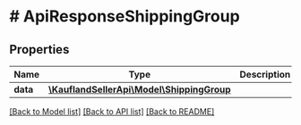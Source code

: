 # # ApiResponseShippingGroup

## Properties

Name | Type | Description | Notes
------------ | ------------- | ------------- | -------------
**data** | [**\KauflandSellerApi\Model\ShippingGroup**](ShippingGroup.md) |  |

[[Back to Model list]](../../README.md#models) [[Back to API list]](../../README.md#endpoints) [[Back to README]](../../README.md)
